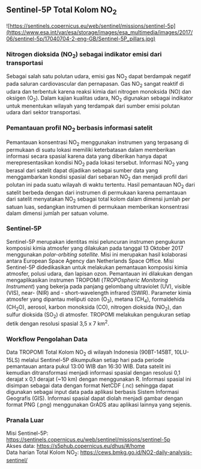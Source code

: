## Sentinel-5P Total Kolom NO<sub>2</sub>

![https://sentinels.copernicus.eu/web/sentinel/missions/sentinel-5p](https://www.esa.int/var/esa/storage/images/esa_multimedia/images/2017/06/sentinel-5p/17040704-2-eng-GB/Sentinel-5P_pillars.jpg)

### Nitrogen dioksida (NO<sub>2</sub>) sebagai indikator emisi dari transportasi
Sebagai salah satu polutan udara, emisi gas NO<sub>2</sub> dapat berdampak negatif pada saluran cardiovascular dan pernapasan. Gas NO<sub>2</sub> sangat reaktif di udara dan terbentuk karena reaksi kimia dari nitrogen monoksida (NO) dan oksigen (O<sub>2</sub>). Dalam kajian kualitas udara, NO<sub>2</sub> digunakan sebagai indikator untuk menentukan wilayah yang terdampak dari sumber emisi polutan udara dari sektor transportasi.

### Pemantauan profil NO<sub>2</sub> berbasis informasi satelit 
Pemantauan konsentrasi NO<sub>2</sub> menggunakan instrumen yang terpasang di permukaan di suatu lokasi memiliki keterbatasan dalam memberikan informasi secara spasial karena data yang diberikan hanya dapat merepresentasikan kondisi NO<sub>2</sub> pada lokasi tersebut. Informasi NO<sub>2</sub> yang berasal dari satelit dapat dijadikan sebagai sumber data yang menggambarkan kondisi spasial dari sebaran NO<sub>2</sub> dan menjadi profil dari polutan ini pada suatu wilayah di waktu tertentu. 
Hasil pemantauan NO<sub>2</sub> dari satelit berbeda dengan dari instrumen di permukaan karena pemantauan dari satelit menyatakan NO<sub>2</sub> sebagai total kolom dalam dimensi jumlah per satuan luas, sedangkan instrumen di permukaan memberikan konsentrasi dalam dimensi jumlah per satuan volume.

### Sentinel-5P
Sentinel-5P merupakan identitas misi peluncuran instrumen pengukuran komposisi kimia atmosfer yang dilakukan pada tanggal 13 Oktober 2017 menggunakan _polar-orbiting satellite_. Misi ini merupakan hasil kolaborasi antara European Space Agency dan Netherlands Space Office. Misi Sentinel-5P didedikasikan untuk melakukan pemantauan komposisi kimia atmosfer, polusi udara, dan lapisan ozon. Pemantauan ini dilakukan dengan mengaplikasikan instrumen TROPOMI (_TROPOspheric Monitoring Instrument_) yang bekerja pada panjang gelombang ultraviolet (UV), visible (VIS), near- (NIR) and - short-wavelength infrared (SWIR). Parameter kimia atmosfer yang dipantau meliputi ozon (O<sub>3</sub>), metana (CH<sub>4</sub>), formaldehida (CH<sub>2</sub>O), aerosol, karbon monoksida (CO), nitrogen dioksida (NO<sub>2</sub>), dan sulfur dioksida (SO<sub>2</sub>) di atmosfer. TROPOMI melakukan pengukuran setiap detik dengan resolusi spasial 3,5 x 7 km<sup>2</sup>.

### Workflow Pengolahan Data
Data TROPOMI Total Kolom NO<sub>2</sub> di wilayah Indonesia (90BT-145BT, 10LU-15LS) melalui Sentinel-5P dikumpulkan setiap hari pada periode pemantauan antara pukul 13:00 WIB dan 16:30 WIB. Data satelit ini kemudian ditransformasi menjadi informasi spasial dengan resolusi 0,1 derajat x 0,1 derajat (~10 km) dengan menggunakan R. Informasi spasial ini disimpan sebagai data dengan format NetCDF (.nc) sehingga dapat digunakan sebagai input data pada aplikasi berbasis Sistem Informasi Geografis (GIS). Informasi spasial dapat diolah menjadi gambar dengan format PNG (.png) menggunakan GrADS atau aplikasi lainnya yang sejenis.

### Pranala Luar
Misi Sentinel-5P: https://sentinels.copernicus.eu/web/sentinel/missions/sentinel-5p<br>
Akses data: https://s5phub.copernicus.eu/dhus/#/home<br>
Data harian Total Kolom NO<sub>2</sub>: https://cews.bmkg.go.id/NO2-daily-analysis-sentinel/
